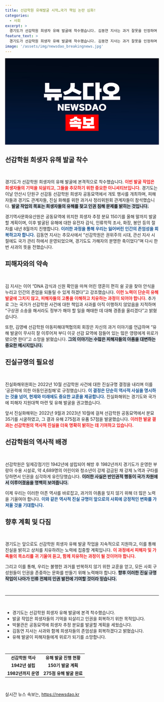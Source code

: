 ```yaml
---
title: 선감학원 유해발굴 시작…국가 책임 논란 심화!
categories:
  - 사회
excerpt: >
  경기도가 선감학원 희생자 유해 발굴에 착수했습니다. 김동연 지사는 과거 잘못을 인정하며 인권 회복을 약속, 정부의 책임을 촉구했습니다. 4,689명의 피해자 이야기가 이제 밝혀질까요?
feature_text: >
  경기도가 선감학원 희생자 유해 발굴에 착수했습니다. 김동연 지사는 과거 잘못을 인정하며 인권 회복을 약속, 정부의 책임을 촉구했습니다. 4,689명의 피해자 이야기가 이제 밝혀질까요?
image: '/assets/img/newsdao_breakingnews.jpg'
---
```


<p><img src="/assets/img/newsdao_breakingnews.jpg" alt="bookingtag 속보" /></p>

<h2 data-ke-size="size26">선감학원 희생자 유해 발굴 착수</h2>

<p data-ke-size="size16">&nbsp;</p>

<p>경기도가 선감학원 희생자의 유해 발굴에 본격적으로 착수했습니다. <b><span style="color: #ee2323;">이번 발굴 작업은 희생자들의 기억을 되살리고, 그들을 추모하기 위한 중요한 이니셔티브입니다.</span></b> 경기도는 이날 안산시 단원구 선감동 선감학원 희생자 공동묘역에서 개토 행사를 개최하며, 피해자들과 경기도 관계자들, 진실 화해를 위한 과거사 정리위원회 관계자들이 참석했습니다. <b><span style="background-color: #21538527;">발굴 작업의 목표는 희생자들의 유해를 찾고 인권 침해 문제를 밝히는 것입니다.</span></b></p>

<p>경기역사문화유산원은 공동묘역에 위치한 희생자 추정 분묘 150기를 올해 말까지 발굴할 계획이며, 이후 발굴된 유해에 대한 유전자 감식, 인류학적 조사, 화장, 봉안 등의 절차를 내년 8월까지 진행합니다. <b><span style="color: #1a5490;">이러한 과정을 통해 우리는 잃어버린 인간의 존엄성을 회복하고자 합니다.</span></b> 김동연 지사는 추모사에서 “선감학원은 권위주의 시대, 관선 지사 시절에도 국가 관리 하에서 운영되었으며, 경기도도 가해자의 분명한 축이었다”며 다시 한 번 사과의 뜻을 전했습니다.</p>

<h2 data-ke-size="size26">피해자와의 약속</h2>

<p data-ke-size="size16">&nbsp;</p>

<p>김 지사는 이어 “DNA 감식과 신원 확인을 마쳐 어린 영혼이 편히 쉴 곳을 찾아 안식을 누리고 인간의 존엄을 되돌릴 수 있게 하겠다”고 강조했습니다. <b><span style="color: #ee2323;">이런 노력이 단순히 유해 발굴에 그치지 않고, 피해자들의 고통을 이해하고 치유하는 과정이 되어야 합니다.</span></b> 추가로 그는 국가가 선감학원 사건에 대한 책임과 사과를 아직 이행하지 않았음을 지적하며 “구상권 소송을 해서라도 정부가 해야 할 일을 해태한 데 대해 경종을 울리겠다”고 밝혔습니다.</p>

<p>또한, 김영배 선감학원 아동피해대책협의회 회장은 자신의 과거 이야기를 언급하며 “유해 발굴이 무사히 잘 이루어져 부디 이곳 선감 묘역에 잠들어 있는 많은 영령에게 위로가 됐으면 한다”고 소망을 밝혔습니다. <b><span style="background-color: #21538527;">그의 이야기는 수많은 피해자들의 아픔을 대변하는 중요한 메시지입니다.</span></b></p>

<h2 data-ke-size="size26">진실규명의 필요성</h2>

<p data-ke-size="size16">&nbsp;</p>

<p>진실화해위원회는 2022년 10월 선감학원 사건에 대한 진실규명 결정을 내리며 이를 ‘공권력에 의한 아동인권침해’로 규정했습니다. <b><span style="color: #1a5490;">이 결정은 단순히 역사적 사실을 명시하는 것을 넘어, 현재와 미래에도 중요한 교훈을 제공합니다.</span></b> 진실화해위는 경기도와 국가에 피해자 지원대책 마련 및 유해 발굴을 권고했습니다.</p>

<p>앞서 진실화해위는 2022년 9월과 2023년 10월에 걸쳐 선감학원 공동묘역에서 분묘 35기를 시굴하였고, 그 결과 유해 275점과 유품 57점을 발굴했습니다. <b><span style="color: #ee2323;">이러한 발굴 결과는 선감학원의 역사적 진실을 더욱 명확히 밝히는 데 기여하고 있습니다.</span></b></p>

<h2 data-ke-size="size26">선감학원의 역사적 배경</h2>

<p data-ke-size="size16">&nbsp;</p>

<p>선감학원은 일제강점기인 1942년에 설립되어 해방 후 1982년까지 경기도가 운영한 부랑아 수용 시설로, 약 4,689명의 어린이와 청소년이 강제 감금된 채 강제 노역과 구타를 당하면서 인권을 심각하게 유린당했습니다. <b><span style="background-color: #21538527;">이러한 사실은 반인권적 행동이 국가 차원에서 이루어졌음을 명백히 보여줍니다.</span></b></p>

<p>이제 우리는 이러한 아픈 역사를 바로잡고, 과거의 아픔을 잊지 않기 위해 더 많은 노력을 기울여야 합니다. <b><span style="color: #1a5490;">이와 같은 역사적 진실 규명이 앞으로의 사회에 긍정적인 변화를 가져올 것을 기대합니다.</span></b></p>

<h2 data-ke-size="size26">향후 계획 및 다짐</h2>

<p data-ke-size="size16">&nbsp;</p>

<p>경기도는 앞으로도 선감학원 희생자 유해 발굴 작업을 지속적으로 지원하고, 이를 통해 진실을 밝히고 상처를 치유하려는 노력에 집중할 계획입니다. <b><span style="color: #ee2323;">이 과정에서 피해자 및 가족들의 목소리를 귀 기울여 듣고, 함께 치유하는 과정이 될 것이어야 합니다.</span></b></p>

<p>그리고 이를 통해, 우리는 불행한 과거를 반복하지 않기 위한 교훈을 얻고, 모든 사회 구성원들이 인권을 존중하는 문화를 만들기 위해 노력해야 합니다. <b><span style="background-color: #21538527;">향후 이러한 진실 규명 작업이 나아가 인류 전체의 인권 발전에 기여할 것이라 믿습니다.</span></b></p>

<p data-ke-size="size16">&nbsp;</p>

<hr>

<p data-ke-size="size16">&nbsp;</p>

<ul>
    <li>경기도는 선감학원 희생자 유해 발굴에 본격 착수했습니다.</li>
    <li>발굴 작업은 희생자들의 기억을 되살리고 인권을 회복하기 위한 목적입니다.</li>
    <li>박물관은 공동묘역에 희생자 추정 분묘를 발굴할 계획을 세웠습니다.</li>
    <li>김동연 지사는 사과와 함께 희생자들의 존엄성을 회복하겠다고 밝혔습니다.</li>
    <li>유해 발굴이 피해자들에게 위로가 되기를 소망합니다.</li>
</ul>

<p data-ke-size="size16">&nbsp;</p>

<table>
    <tbody>
        <tr>
            <td style="text-align: center; height: 17px;"><b>선감학원 역사</b></td>
            <td style="text-align: center; height: 17px;"><b>유해 발굴 진행 현황</b></td>
        </tr>
        <tr>
            <td style="text-align: center; height: 17px;"><b>1942년 설립</b></td>
            <td style="text-align: center; height: 17px;"><b>150기 발굴 계획</b></td>
        </tr>
        <tr>
            <td style="text-align: center; height: 17px;"><b>1982년까지 운영</b></td>
            <td style="text-align: center; height: 17px;"><b>275점 유해 발굴 완료</b></td>
        </tr>
    </tbody>
</table>

<p data-ke-size="size16">&nbsp;</p>
실시간 뉴스 속보는, <a href="https://newsdao.kr" rel="dofollow">https://newsdao.kr</a>


